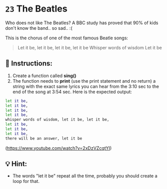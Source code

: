 # `23` The Beatles

Who does not like The Beatles?
A BBC study has proved that 90% of kids don't know the band.. so sad.. :(

This is the chorus of one of the most famous Beatle songs:

> Let it be, let it be, let it be, let it be
> Whisper words of wisdom
> Let it be

## 📝 Instructions:
1. Create a function called **sing()**
2. The function needs to **print** (use the print statement and no return) a string with the exact same lyrics
you can hear from the 3:10 sec to the end of the song at 3:54 sec.
Here is the expected output:

```sh
let it be,
let it be,
let it be,
let it be,
whisper words of wisdom, let it be, let it be,
let it be,
let it be,
let it be,
there will be an answer, let it be
```
(https://www.youtube.com/watch?v=2xDzVZcqtYI)

## 💡 Hint:

- The words "let it be" repeat all the time, probably you should create a loop for that.
